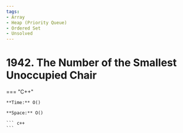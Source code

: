 ```yaml
---
tags:
- Array
- Heap (Priority Queue)
- Ordered Set
- Unsolved
---
```



# 1942. The Number of the Smallest Unoccupied Chair

=== "C++"

    **Time:** O()

    **Space:** O()

    ``` c++
    ```